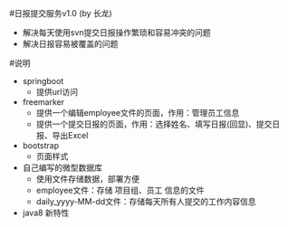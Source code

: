 #日报提交服务v1.0 (by 长龙)
* 解决每天使用svn提交日报操作繁琐和容易冲突的问题
* 解决日报容易被覆盖的问题

#说明
* springboot
    * 提供url访问
* freemarker
    * 提供一个编辑employee文件的页面，作用：管理员工信息
    * 提供一个提交日报的页面，作用：选择姓名、填写日报(回显)、提交日报、导出Excel
* bootstrap
    * 页面样式
* 自己编写的微型数据库
    * 使用文件存储数据，部署方便
    * employee文件：存储 项目组、员工 信息的文件
    * daily_yyyy-MM-dd文件：存储每天所有人提交的工作内容信息
* java8 新特性


